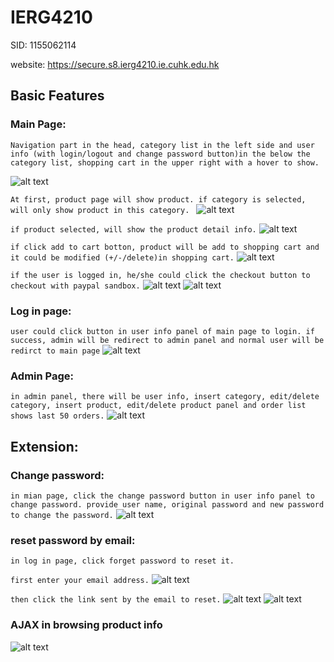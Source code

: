# IERG4210
SID: 1155062114

website: https://secure.s8.ierg4210.ie.cuhk.edu.hk

## Basic Features

### Main Page:
``` Navigation part in the head, category list in the left side and user info (with login/logout and change password button)in the below the category list, shopping cart in the upper right with a hover to show. ```

![alt text](https://github.com/HuoRX/IERG4210/blob/master/incl/img/WechatIMG5.jpeg)

```At first, product page will show product. if category is selected, will only show product in this category. ```
![alt text](https://github.com/HuoRX/IERG4210/blob/master/incl/img/WechatIMG6.jpeg)

```if product selected, will show the product detail info.```
![alt text](https://github.com/HuoRX/IERG4210/blob/master/incl/img/WechatIMG7.jpeg)

```if click add to cart botton, product will be add to shopping cart and it could be modified (+/-/delete)in shopping cart.```
![alt text](https://github.com/HuoRX/IERG4210/blob/master/incl/img/WechatIMG10.jpeg)

```if the user is logged in, he/she could click the checkout button to checkout with paypal sandbox.```
![alt text](https://github.com/HuoRX/IERG4210/blob/master/incl/img/WechatIMG11.jpeg)
![alt text](https://github.com/HuoRX/IERG4210/blob/master/incl/img/WechatIMG12.jpeg)

### Log in page:
```user could click button in user info panel of main page to login. if success, admin will be redirect to admin panel and normal user will be redirct to main page```
![alt text](https://github.com/HuoRX/IERG4210/blob/master/incl/img/WechatIMG8.jpeg)

### Admin Page:
```in admin panel, there will be user info, insert category, edit/delete category, insert product, edit/delete product panel and order list shows last 50 orders.```
![alt text](https://github.com/HuoRX/IERG4210/blob/master/incl/img/WechatIMG9.jpeg)

## Extension:
### Change password:
```in mian page, click the change password button in user info panel to change password. provide user name, original password and new password to change the password.```
![alt text](https://github.com/HuoRX/IERG4210/blob/master/incl/img/WechatIMG16.jpeg)

### reset password by email:
```in log in page, click forget password to reset it. ```

```first enter your email address.```
![alt text](https://github.com/HuoRX/IERG4210/blob/master/incl/img/WechatIMG13.jpeg)

```then click the link sent by the email to reset.```
![alt text](https://github.com/HuoRX/IERG4210/blob/master/incl/img/WechatIMG14.jpeg)
![alt text](https://github.com/HuoRX/IERG4210/blob/master/incl/img/WechatIMG15.jpeg)

### AJAX in browsing product info
![alt text](https://github.com/HuoRX/IERG4210/blob/master/incl/img/WechatIMG17.jpeg)
